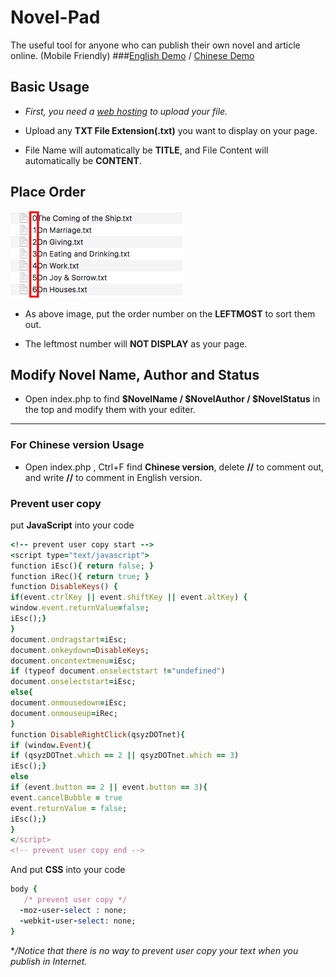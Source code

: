 # Novel-Pad
The useful tool for anyone who can publish their own novel and article online. (Mobile Friendly)
###<a href="http://smartlun.com/github/novel/" target="_blank">English Demo</a> / <a href="http://smartlun.com/novel/sixstone/" target="_blank">Chinese Demo</a> 

## Basic Usage

- *First, you need a [web hosting](https://en.wikipedia.org/wiki/Category:Web_hosting) to upload your file.*

- Upload any **TXT File Extension(.txt)** you want to display on your page. 

- File Name will automatically be **TITLE**, and File Content will automatically be **CONTENT**.

## Place Order

![order](screenshots/01.png "Add the order number in the leftmost to sort txt files")
- As above image, put the order number on the **LEFTMOST** to sort them out. 

- The leftmost number will **NOT DISPLAY** as your page.

## Modify Novel Name, Author and Status

- Open index.php to find  **$NovelName / $NovelAuthor / $NovelStatus** in the top and modify them with your editer.


<hr>


### For Chinese version Usage

- Open index.php , Ctrl+F find **Chinese version**, delete **//** to comment out,  and write **//** to comment in English version.

### Prevent user copy
put **JavaScript** into your code
```ruby
<!-- prevent user copy start -->
<script type="text/javascript">
function iEsc(){ return false; }
function iRec(){ return true; }
function DisableKeys() {
if(event.ctrlKey || event.shiftKey || event.altKey) {
window.event.returnValue=false;
iEsc();}
}
document.ondragstart=iEsc;
document.onkeydown=DisableKeys;
document.oncontextmenu=iEsc;
if (typeof document.onselectstart !="undefined")
document.onselectstart=iEsc;
else{
document.onmousedown=iEsc;
document.onmouseup=iRec;
}
function DisableRightClick(qsyzDOTnet){
if (window.Event){
if (qsyzDOTnet.which == 2 || qsyzDOTnet.which == 3)
iEsc();}
else
if (event.button == 2 || event.button == 3){
event.cancelBubble = true
event.returnValue = false;
iEsc();}
}
</script>
<!-- prevent user copy end -->
```
And put **CSS** into your code
```ruby
body {
   /* prevent user copy */
  -moz-user-select : none;
  -webkit-user-select: none; 
}
```
**/*Notice that there is no way to prevent user copy your text when you publish in Internet.**
